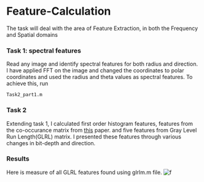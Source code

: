 # Feature-Calculation
The task will deal with the area of Feature Extraction, in both the Frequency and Spatial domains

### Task 1: spectral features
Read any image and identify spectral features for both radius and direction. I have applied FFT on the image and changed the coordinates to polar coordinates and used the radius and theta values as spectral features. To achieve this, run 

```
Task2_part1.m
```

### Task 2
Extending task 1, I calculated first order histogram features, features from the co-occurance matrix from [this](https://ieeexplore.ieee.org/abstract/document/4309314?casa_token=NEzDoOHfHT0AAAAA:o-gRwUyY-w3lpyQv_zFVeNyDwy3itzl0LB7SvXr6XQ9cwF_rr3xCvMoQo5VKGBPyqHqVEnnuK9RYEg) paper. and five features from Gray Level Run Length(GLRL) matrix. I presented these features through various changes in bit-depth and direction.

### Results
Here is measure of all GLRL features found using glrlm.m file.
![f](https://user-images.githubusercontent.com/101992840/216719613-d6482369-c1f0-4a67-b47b-b1f498c486c0.png)
